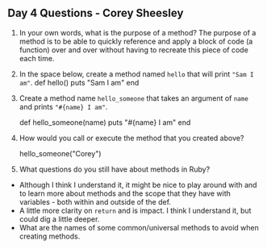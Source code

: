 ## Day 4 Questions - Corey Sheesley

1. In your own words, what is the purpose of a method?
    The purpose of a method is to be able to quickly reference and apply a block of code (a function) over and over without having to recreate this piece of code each time.

1. In the space below, create a method named `hello` that will print `"Sam I am"`.
    def hello()
        puts "Sam I am"
        end

1. Create a method name `hello_someone` that takes an argument of `name` and prints `"#{name} I am"`.

    def hello_someone(name)
        puts "#{name} I am"
    end

1. How would you call or execute the method that you created above?

    hello_someone("Corey")

1. What questions do you still have about methods in Ruby?
* Although I think I understand it, it might be nice to play around with and to learn more about methods and the scope that they have with variables - both within and outside of the def.
* A little more clarity on `return` and is impact. I think I understand it, but could dig a little deeper.
* What are the names of some common/universal methods to avoid when creating methods.
